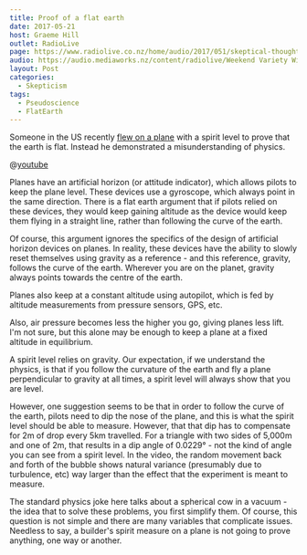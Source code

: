 ```yaml
---
title: Proof of a flat earth
date: 2017-05-21
host: Graeme Hill
outlet: RadioLive
page: https://www.radiolive.co.nz/home/audio/2017/051/skeptical-thoughts-with-mark-honeychurch.html
audio: https://audio.mediaworks.nz/content/radiolive/Weekend Variety Wireless/May 17/21_05_17_Skeptical.mp3
layout: Post
categories:
  - Skepticism
tags:
  - Pseudoscience
  - FlatEarth
---
```


Someone in the US recently [flew on a plane](https://www.indy100.com/article/flat-earth-conspiracy-theorist-spirit-level-plane-prove-curvature-7746121) with a spirit level to prove that the earth is flat. Instead he demonstrated a misunderstanding of physics.

<!-- more -->

@[youtube](https://youtu.be/6nNUEU8gnf4?t=1m28s)

Planes have an artificial horizon (or attitude indicator), which allows pilots to keep the plane level. These devices use a gyroscope, which always point in the same direction. There is a flat earth argument that if pilots relied on these devices, they would keep gaining altitude as the device would keep them flying in a straight line, rather than following the curve of the earth.

Of course, this argument ignores the specifics of the design of artificial horizon devices on planes. In reality, these devices have the ability to slowly reset themselves using gravity as a reference - and this reference, gravity, follows the curve of the earth. Wherever you are on the planet, gravity always points towards the centre of the earth.

Planes also keep at a constant altitude using autopilot, which is fed by altitude measurements from pressure sensors, GPS, etc.

Also, air pressure becomes less the higher you go, giving planes less lift. I'm not sure, but this alone may be enough to keep a plane at a fixed altitude in equilibrium.

A spirit level relies on gravity. Our expectation, if we understand the physics, is that if you follow the curvature of the earth and fly a plane perpendicular to gravity at all times, a spirit level will always show that you are level.

However, one suggestion seems to be that in order to follow the curve of the earth, pilots need to dip the nose of the plane, and this is what the spirit level should be able to measure. However, that that dip has to compensate for 2m of drop every 5km travelled. For a triangle with two sides of 5,000m and one of 2m, that results in a dip angle of 0.0229° - not the kind of angle you can see from a spirit level. In the video, the random movement back and forth of the bubble shows natural variance (presumably due to turbulence, etc) way larger than the effect that the experiment is meant to measure.

The standard physics joke here talks about a spherical cow in a vacuum - the idea that to solve these problems, you first simplify them. Of course, this question is not simple and there are many variables that complicate issues. Needless to say, a builder's spirit measure on a plane is not going to prove anything, one way or another.
